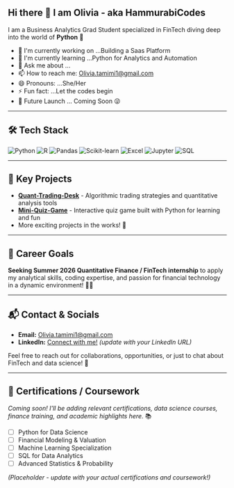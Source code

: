 ## Hi there 👋 I am Olivia - aka HammurabiCodes

I am a Business Analytics Grad Student specialized in FinTech diving deep into the world of **Python** 🐍

- 🔭 I'm currently working on ...Building a Saas Platform 
- 🌱 I'm currently learning ...Python for Analytics and Automation 
- 💬 Ask me about ...
- 📫 How to reach me: Olivia.tamimi1@gmail.com
- 😄 Pronouns: ...She/Her
- ⚡ Fun fact: ...Let the codes begin
- 🚀 Future Launch ... Coming Soon 😜

---

## 🛠️ Tech Stack

![Python](https://img.shields.io/badge/Python-3776AB?style=for-the-badge&logo=python&logoColor=white)
![R](https://img.shields.io/badge/R-276DC3?style=for-the-badge&logo=r&logoColor=white)
![Pandas](https://img.shields.io/badge/Pandas-150458?style=for-the-badge&logo=pandas&logoColor=white)
![Scikit-learn](https://img.shields.io/badge/Scikit--learn-F7931E?style=for-the-badge&logo=scikit-learn&logoColor=white)
![Excel](https://img.shields.io/badge/Microsoft_Excel-217346?style=for-the-badge&logo=microsoft-excel&logoColor=white)
![Jupyter](https://img.shields.io/badge/Jupyter-F37626?style=for-the-badge&logo=jupyter&logoColor=white)
![SQL](https://img.shields.io/badge/SQL-4479A1?style=for-the-badge&logo=mysql&logoColor=white)

---

## 🚀 Key Projects

- **[Quant-Trading-Desk](https://github.com/HammurabiCodes/Quant-Trading-Desk)** - Algorithmic trading strategies and quantitative analysis tools
- **[Mini-Quiz-Game](https://github.com/HammurabiCodes/Mini-Quiz-Game)** - Interactive quiz game built with Python for learning and fun
- More exciting projects in the works! 🎯

---

## 🎯 Career Goals

**Seeking Summer 2026 Quantitative Finance / FinTech internship** to apply my analytical skills, coding expertise, and passion for financial technology in a dynamic environment! 💼✨

---

## 📬 Contact & Socials

- **Email:** Olivia.tamimi1@gmail.com
- **LinkedIn:** [Connect with me!](https://linkedin.com/in/YOUR-PROFILE) _(update with your LinkedIn URL)_

Feel free to reach out for collaborations, opportunities, or just to chat about FinTech and data science! 🌟

---

## 📜 Certifications / Coursework

_Coming soon! I'll be adding relevant certifications, data science courses, finance training, and academic highlights here._ 📚

- [ ] Python for Data Science
- [ ] Financial Modeling & Valuation
- [ ] Machine Learning Specialization
- [ ] SQL for Data Analytics
- [ ] Advanced Statistics & Probability

_(Placeholder - update with your actual certifications and coursework!)_
